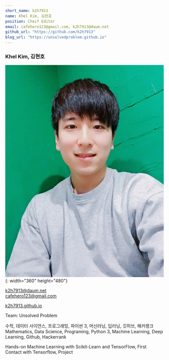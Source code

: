 ```yaml
---
short_name: k2h7913
name: Khel Kim, 김현호
position: Cheif Editor
email: cafehero123@gmail.com, k2h7913@daum.net
github_url: "https://github.com/k2h7913"
blog_url: "https://unsolvedproblem.github.io"
---
```

### Khel Kim, 김현호
![avatar2](/assets/images/avatar2.jpg){: width="360" height="480"}

k2h7913@daum.net  
cafehero123@gmail.com

[k2h7913.github.io](http://k2h7913.github.io)

Team: Unsolved Problem  

수학, 데이터 사이언스, 프로그래밍, 파이썬 3, 머신러닝, 딥러닝, 깃허브, 해커랭크  
Mathematics, Data Science, Programing, Python 3, Machine Learning, Deep Learning, Github, Hackerrank

Hands-on Machine Learning with Scikit-Learn and TensorFlow, First Contact with Tensorflow, Project
